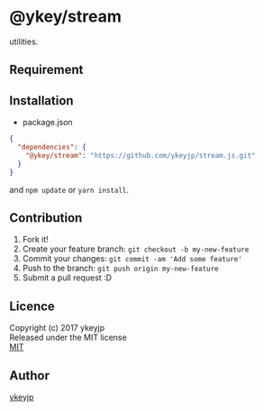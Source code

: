 # @ykey/stream

utilities.

## Requirement

## Installation

- package.json
```json
{
  "dependencies": {
    "@ykey/stream": "https://github.com/ykeyjp/stream.js.git"
  }
}
```
and `npm update` or `yarn install`.

## Contribution

1. Fork it!
2. Create your feature branch: `git checkout -b my-new-feature`
3. Commit your changes: `git commit -am 'Add some feature'`
4. Push to the branch: `git push origin my-new-feature`
5. Submit a pull request :D

## Licence

Copyright (c) 2017 ykeyjp  
Released under the MIT license  
[MIT](http://opensource.org/licenses/mit-license.php)

## Author
[ykeyjp](https://github.com/ykeyjp)